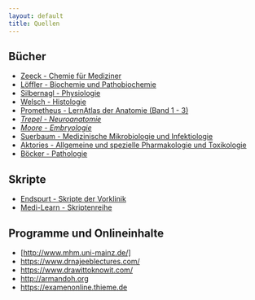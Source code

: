 ```yaml
---
layout: default
title: Quellen
---
```


## Bücher
- [Zeeck - Chemie für Mediziner](https://www.amazon.de/Chemie-f%C3%BCr-Mediziner-Axel-Zeeck/dp/3437424440/ref=sr_1_1?s=books&ie=UTF8&qid=1491555997&sr=1-1&keywords=Zeeck+-+Chemie)
- [Löffler - Biochemie und Pathobiochemie](https://www.amazon.de/L%C3%B6ffler-Petrides-Biochemie-Pathobiochemie-Heinrich/dp/3642179711/ref=sr_1_7?s=books&ie=UTF8&qid=1491556029&sr=1-7&keywords=biochemie)
- [Silbernagl - Physiologie](https://www.amazon.de/Physiologie-Hans-Christian-Pape/dp/313796007X/ref=sr_1_1?s=books&ie=UTF8&qid=1491555967&sr=1-1&keywords=Silbernagel)
- [Welsch - Histologie](https://www.amazon.de/Lehrbuch-Histologie-Ulrich-Welsch/dp/3437444336/ref=sr_1_1?s=books&ie=UTF8&qid=1491555922&sr=1-1&keywords=Welsch+-+Histologie)
- [Prometheus - LernAtlas der Anatomie (Band 1 - 3)](https://www.amazon.de/PROMETHEUS-LernPaket-Anatomie-LernAtlas/dp/3131601876/ref=sr_1_fkmr0_2?ie=UTF8&qid=1491555711&sr=8-2-fkmr0&keywords=rometheus+-+LernAtlas+der+Anatomie)
- <i>[Trepel - Neuroanatomie](https://www.amazon.de/Neuroanatomie-Struktur-Funktion-mit-StudentConsult-Zugang/dp/3437412876/ref=sr_1_1?ie=UTF8&qid=1491556284&sr=8-1&keywords=neuroanatomie)</i>
- <i>[Moore - Embryologie](https://www.amazon.de/Embryologie-Entwicklungsstadien-Fr%C3%BChentwicklung-Organogenese-Elsevier-Portal/dp/3437411136/ref=sr_1_1?s=books&ie=UTF8&qid=1491555943&sr=1-1&keywords=Moore+-+Embryologie)</i>
- [Suerbaum - Medizinische Mikrobiologie und Infektiologie](https://www.amazon.de/Medizinische-Mikrobiologie-Infektiologie-Springer-Lehrbuch-Sebastian/dp/3662486776/ref=sr_1_1?s=books&ie=UTF8&qid=1491666872&sr=1-1)
- [Aktories  - Allgemeine und spezielle Pharmakologie und Toxikologie](https://www.amazon.de/Allgemeine-spezielle-Pharmakologie-Toxikologie-Elsevier-Portal/dp/3437425234/ref=sr_1_4?s=books&ie=UTF8&qid=1491668056&sr=1-4)
- [Böcker - Pathologie](https://www.amazon.de/Pathologie-Mit-StudentConsult-Zugang-Werner-B%C3%B6cker/dp/3437423851/ref=pd_bxgy_14_img_2?_encoding=UTF8&psc=1&refRID=56S4E8NRHPBHRTQJ645A)

## Skripte
- [Endspurt - Skripte der Vorklinik](https://www.amazon.de/Endspurt-Vorklinik-Skripten-f%C3%BCrs-Physikum/dp/3132409839/ref=sr_1_1?s=books&ie=UTF8&qid=1491555833&sr=1-1&keywords=Endspurt+Vorklinik%3A+Set)
- [Medi-Learn - Skriptenreihe](https://www.amazon.de/Human-Project-Special-2015-Skriptenreihe/dp/3956580206/ref=sr_1_1?s=books&ie=UTF8&qid=1491555896&sr=1-1&keywords=medi+learn)

## Programme und Onlineinhalte
- [http://www.mhm.uni-mainz.de/]
- https://www.drnajeeblectures.com/
- https://www.drawittoknowit.com/
- http://armandoh.org
- https://examenonline.thieme.de
